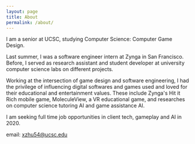 ```yaml
---
layout: page
title: About
permalink: /about/
---
```


I am a senior at UCSC, studying Computer Science: Computer Game Design. 

Last summer, I was a software engineer intern at Zynga in San Francisco. Before, I served as research assistant and student developer at university computer science labs on different projects.

Working at the intersection of game design and software engineering,  I had the privilege of influencing digital softwares and games used and loved for their educational and entertainment values. These include Zynga's Hit it Rich mobile game, MoleculeView, a VR educational game, and researches on computer science tutoring AI and game assistance AI. 

I am seeking full time job opportunities in client tech, gameplay and AI in 2020. 

email:  xzhu54@ucsc.edu 

